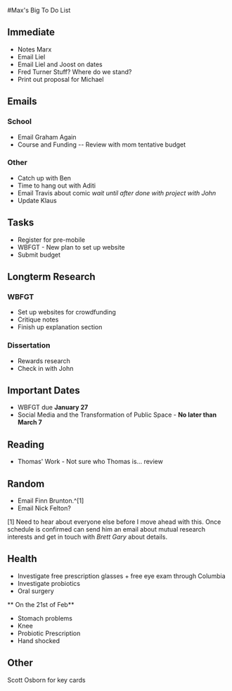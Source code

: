 #Max's Big To Do List

## Immediate

* Notes Marx
* Email Liel
* Email Liel and Joost on dates 
* Fred Turner Stuff? Where do we stand?
* Print out proposal for Michael

## Emails

### School

* Email Graham Again
* Course and Funding -- Review with mom tentative budget

### Other

* Catch up with Ben
* Time to hang out with Aditi
* Email Travis about comic *wait until after done with project with John*
* Update Klaus

## Tasks

* Register for pre-mobile
* WBFGT - New plan to set up website
* Submit budget

## Longterm Research

### WBFGT

* Set up websites for crowdfunding
* Critique notes
* Finish up explanation section

### Dissertation

* Rewards research
* Check in with John

## Important Dates

* WBFGT due **January 27**
* Social Media and the Transformation of Public Space - **No later than March 7**

## Reading

* Thomas' Work - Not sure who Thomas is... review

## Random

* Email Finn Brunton.^[1]
* Email Nick Felton?

[1] Need to hear about everyone else before I move ahead with this. Once schedule is confirmed can send him an email about mutual research interests and get in touch with *Brett Gary* about details.

## Health

* Investigate free prescription glasses + free eye exam through Columbia
* Investigate probiotics
* Oral surgery

** On the 21st of Feb**

* Stomach problems
* Knee
* Probiotic Prescription
* Hand shocked

## Other

Scott Osborn for key cards